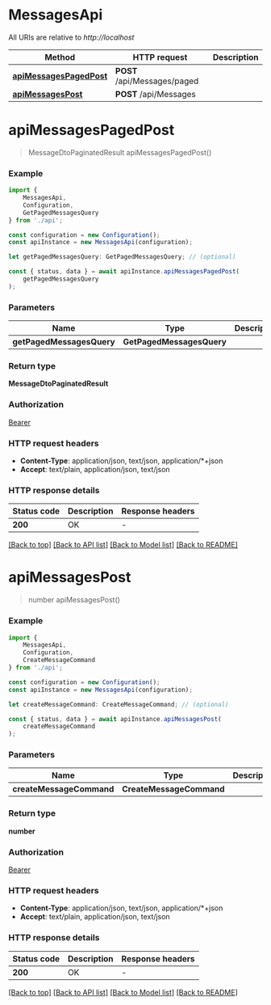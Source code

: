 # MessagesApi

All URIs are relative to *http://localhost*

|Method | HTTP request | Description|
|------------- | ------------- | -------------|
|[**apiMessagesPagedPost**](#apimessagespagedpost) | **POST** /api/Messages/paged | |
|[**apiMessagesPost**](#apimessagespost) | **POST** /api/Messages | |

# **apiMessagesPagedPost**
> MessageDtoPaginatedResult apiMessagesPagedPost()


### Example

```typescript
import {
    MessagesApi,
    Configuration,
    GetPagedMessagesQuery
} from './api';

const configuration = new Configuration();
const apiInstance = new MessagesApi(configuration);

let getPagedMessagesQuery: GetPagedMessagesQuery; // (optional)

const { status, data } = await apiInstance.apiMessagesPagedPost(
    getPagedMessagesQuery
);
```

### Parameters

|Name | Type | Description  | Notes|
|------------- | ------------- | ------------- | -------------|
| **getPagedMessagesQuery** | **GetPagedMessagesQuery**|  | |


### Return type

**MessageDtoPaginatedResult**

### Authorization

[Bearer](../README.md#Bearer)

### HTTP request headers

 - **Content-Type**: application/json, text/json, application/*+json
 - **Accept**: text/plain, application/json, text/json


### HTTP response details
| Status code | Description | Response headers |
|-------------|-------------|------------------|
|**200** | OK |  -  |

[[Back to top]](#) [[Back to API list]](../README.md#documentation-for-api-endpoints) [[Back to Model list]](../README.md#documentation-for-models) [[Back to README]](../README.md)

# **apiMessagesPost**
> number apiMessagesPost()


### Example

```typescript
import {
    MessagesApi,
    Configuration,
    CreateMessageCommand
} from './api';

const configuration = new Configuration();
const apiInstance = new MessagesApi(configuration);

let createMessageCommand: CreateMessageCommand; // (optional)

const { status, data } = await apiInstance.apiMessagesPost(
    createMessageCommand
);
```

### Parameters

|Name | Type | Description  | Notes|
|------------- | ------------- | ------------- | -------------|
| **createMessageCommand** | **CreateMessageCommand**|  | |


### Return type

**number**

### Authorization

[Bearer](../README.md#Bearer)

### HTTP request headers

 - **Content-Type**: application/json, text/json, application/*+json
 - **Accept**: text/plain, application/json, text/json


### HTTP response details
| Status code | Description | Response headers |
|-------------|-------------|------------------|
|**200** | OK |  -  |

[[Back to top]](#) [[Back to API list]](../README.md#documentation-for-api-endpoints) [[Back to Model list]](../README.md#documentation-for-models) [[Back to README]](../README.md)

